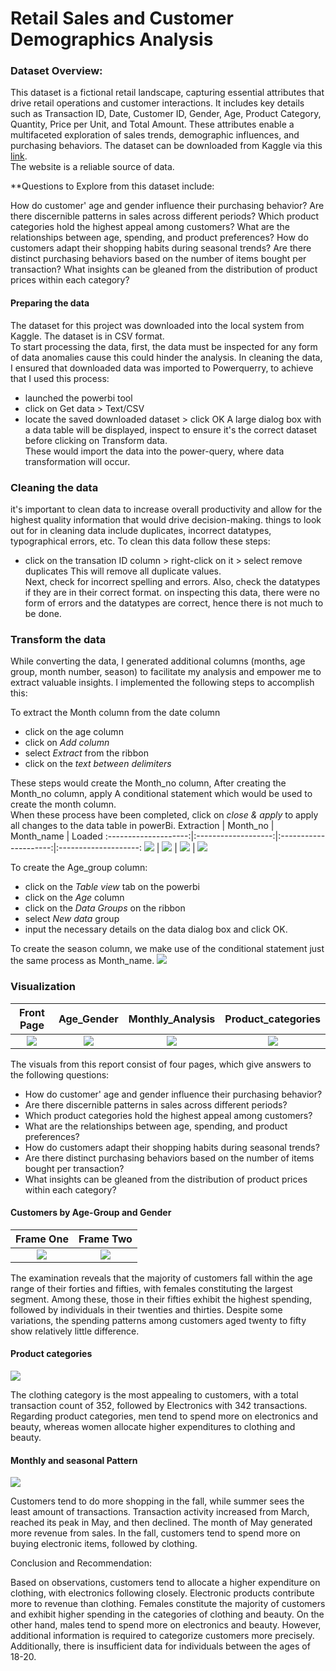 # Retail Sales and Customer Demographics Analysis

### Dataset Overview:

This dataset is a fictional retail landscape, capturing essential attributes that drive retail operations and customer interactions. 
It includes key details such as Transaction ID, Date, Customer ID, Gender, Age, Product Category, Quantity, Price per Unit, and Total Amount. 
These attributes enable a multifaceted exploration of sales trends, demographic influences, and purchasing behaviors.
The dataset can be downloaded from Kaggle via this [link](https://www.kaggle.com/datasets/mohammadtalib786/retail-sales-dataset/data).<br> The website is a reliable source of data.

**Questions to Explore from this dataset include:

How do customer' age and gender influence their purchasing behavior?
Are there discernible patterns in sales across different periods?
Which product categories hold the highest appeal among customers?
What are the relationships between age, spending, and product preferences?
How do customers adapt their shopping habits during seasonal trends?
Are there distinct purchasing behaviors based on the number of items bought per transaction?
What insights can be gleaned from the distribution of product prices within each category?

#### Preparing the data

The dataset for this project was downloaded into the local system from Kaggle. The dataset is in CSV format.<br>
To start processing the data, first, the data must be inspected for any form of data anomalies cause this could hinder the analysis. In cleaning the data, I ensured that downloaded data was imported to Powerquerry, to achieve that I used this process:

* launched the powerbi tool
* click on Get data > Text/CSV
* locate the saved downloaded dataset > click OK
A large dialog box with a data table will be displayed, inspect to ensure it's the correct dataset before clicking on Transform data. <br>
These would import the data into the power-query, where data transformation will occur.

### Cleaning the data

it's important to clean data to increase overall productivity and allow for the highest quality information that would drive decision-making. things to look out for in cleaning data include duplicates, incorrect datatypes, typographical errors, etc.
To clean this data follow these steps:

* click on the transation ID column > right-click on it > select remove duplicates
This will remove all duplicate values.<br>
Next, check for incorrect spelling and errors.
Also, check the datatypes if they are in their correct format.
on inspecting this data, there were no form of errors and the datatypes are correct, hence there is not much to be done.

### Transform the data
While converting the data, I generated additional columns (months, age group, month number, season) to facilitate my analysis and empower me to extract valuable insights. I implemented the following steps to accomplish this:

To extract the Month column from the date column<br>
* click on the age column
* click on _Add column_
* select _Extract_ from the ribbon
* click on the _text between delimiters_

These steps would create the Month_no column, After creating the Month_no column, apply A conditional statement which would be used to create the month column.<br>
When these process have been completed, click on _close & apply_ to apply all changes to the data table in powerBi.
    Extraction        |     Month_no        |    Month_name         |   Loaded 
:--------------------:|:-------------------:|:---------------------:|:--------------------:
 ![](extract.png)     | ![](month_no.png)   | ![](conditional_.png) | ![](loaded.png) 

 To create the Age_group column: 
 * click on the _Table view_ tab on the powerbi
 * click on the _Age_ column
 * click on the _Data Groups_ on the ribbon
 * select _New data_ group
 * input the necessary details on the data dialog box and click OK.

 To create the season column, we make use of the conditional statement just the same process as Month_name.
 ![](season.png)

### Visualization

  Front Page                 | Age_Gender               | Monthly_Analysis           | Product_categories         
:---------------------------:|:------------------------:|:--------------------------:|:---------------------------:|
 ![](/retail/front_page.png) | ![](/retail/page_two.png)| ![](/retail/page_three.png)| ![](/retail/page_four.png)
    


The visuals from this report consist of four pages, which give answers to the following questions:

* How do customer' age and gender influence their purchasing behavior?
* Are there discernible patterns in sales across different periods?
* Which product categories hold the highest appeal among customers?
* What are the relationships between age, spending, and product preferences?
* How do customers adapt their shopping habits during seasonal trends?
* Are there distinct purchasing behaviors based on the number of items bought per transaction?
* What insights can be gleaned from the distribution of product prices within each category?

#### Customers by Age-Group and Gender

  Frame One                          | Frame Two
:-----------------------------------:|:--------------------------------:
![](/retail/Age_groupQuuantity.png)  | ![](/retail/Age_group_one.png)

The examination reveals that the majority of customers fall within the age range of their forties and fifties, with females constituting the largest segment. Among these, those in their fifties exhibit the highest spending, followed by individuals in their twenties and thirties. Despite some variations, the spending patterns among customers aged twenty to fifty show relatively little difference.

#### Product categories
![](/retail/page_four.png)

The clothing category is the most appealing to customers, with a total transaction count of 352, followed by Electronics with 342 transactions. Regarding product categories, men tend to spend more on electronics and beauty, whereas women allocate higher expenditures to clothing and beauty.

#### Monthly and seasonal Pattern
![](/retail/page_three.png)

Customers tend to do more shopping in the fall, while summer sees the least amount of transactions. Transaction activity increased from March, reached its peak in May, and then declined. The month of May generated more revenue from sales. In the fall, customers tend to spend more on buying electronic items, followed by clothing.

Conclusion and Recommendation:

Based on observations, customers tend to allocate a higher expenditure on clothing, with electronics following closely. Electronic products contribute more to revenue than clothing. Females constitute the majority of customers and exhibit higher spending in the categories of clothing and beauty. On the other hand, males tend to spend more on electronics and beauty. However, additional information is required to categorize customers more precisely. Additionally, there is insufficient data for individuals between the ages of 18-20.



